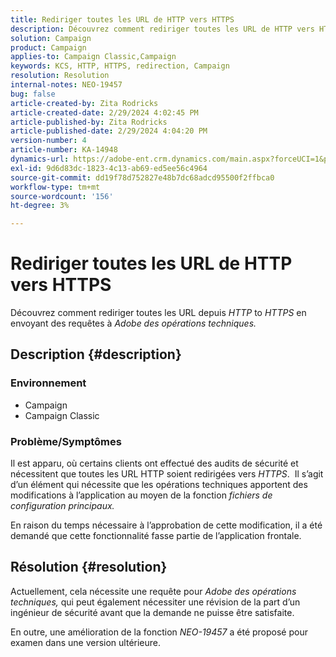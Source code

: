 ```yaml
---
title: Rediriger toutes les URL de HTTP vers HTTPS
description: Découvrez comment rediriger toutes les URL de HTTP vers HTTPS
solution: Campaign
product: Campaign
applies-to: Campaign Classic,Campaign
keywords: KCS, HTTP, HTTPS, redirection, Campaign
resolution: Resolution
internal-notes: NEO-19457
bug: false
article-created-by: Zita Rodricks
article-created-date: 2/29/2024 4:02:45 PM
article-published-by: Zita Rodricks
article-published-date: 2/29/2024 4:04:20 PM
version-number: 4
article-number: KA-14948
dynamics-url: https://adobe-ent.crm.dynamics.com/main.aspx?forceUCI=1&pagetype=entityrecord&etn=knowledgearticle&id=d02ba5f8-1bd7-ee11-9078-000d3a3110f0
exl-id: 9d6d83dc-1823-4c13-ab69-ed5ee56c4964
source-git-commit: dd19f78d752827e48b7dc68adcd95500f2ffbca0
workflow-type: tm+mt
source-wordcount: '156'
ht-degree: 3%

---
```


# Rediriger toutes les URL de HTTP vers HTTPS


Découvrez comment rediriger toutes les URL depuis *HTTP* to *HTTPS* en envoyant des requêtes à *Adobe des opérations techniques.*

## Description {#description}


### Environnement

- Campaign
- Campaign Classic


### Problème/Symptômes

Il est apparu, où certains clients ont effectué des audits de sécurité et nécessitent que toutes les URL HTTP soient redirigées vers *HTTPS*.  Il s’agit d’un élément qui nécessite que les opérations techniques apportent des modifications à l’application au moyen de la fonction *fichiers de configuration principaux.*

En raison du temps nécessaire à l’approbation de cette modification, il a été demandé que cette fonctionnalité fasse partie de l’application frontale.


## Résolution {#resolution}


Actuellement, cela nécessite une requête pour *Adobe des opérations techniques,* qui peut également nécessiter une révision de la part d’un ingénieur de sécurité avant que la demande ne puisse être satisfaite.

En outre, une amélioration de la fonction *NEO-19457* a été proposé pour examen dans une version ultérieure.
